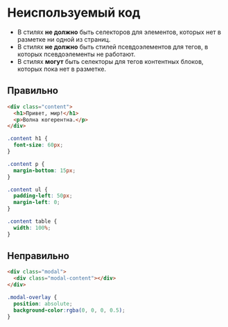 # Неиспользуемый код

- В стилях **не должно** быть селекторов для элементов, которых нет в разметке ни одной из страниц.
- В стилях **не должно** быть стилей псевдоэлементов для тегов, в которых псевдоэлементы не работают.
- В стилях **могут** быть селекторы для тегов контентных блоков, которых пока нет в разметке.

## Правильно

```html
<div class="content">
  <h1>Привет, мир!</h1>
  <p>Волна когерентна.</p>
</div>
```

```css
.content h1 {
  font-size: 60px;
}

.content p {
  margin-bottom: 15px;
}

.content ul {
  padding-left: 50px;
  margin-left: 0;
}

.content table {
  width: 100%;
}
```

## Неправильно

```html
<div class="modal">
  <div class="modal-content"></div>
</div>
```

```css
.modal-overlay {
  position: absolute;
  background-color:rgba(0, 0, 0, 0.5);
}
```
